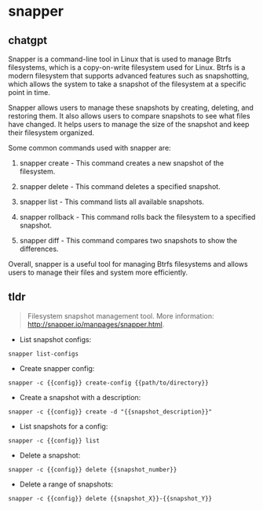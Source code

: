 # snapper 
## chatgpt 
Snapper is a command-line tool in Linux that is used to manage Btrfs filesystems, which is a copy-on-write filesystem used for Linux. Btrfs is a modern filesystem that supports advanced features such as snapshotting, which allows the system to take a snapshot of the filesystem at a specific point in time. 

Snapper allows users to manage these snapshots by creating, deleting, and restoring them. It also allows users to compare snapshots to see what files have changed. It helps users to manage the size of the snapshot and keep their filesystem organized.

Some common commands used with snapper are:

1. snapper create - This command creates a new snapshot of the filesystem.

2. snapper delete - This command deletes a specified snapshot.

3. snapper list - This command lists all available snapshots.

4. snapper rollback - This command rolls back the filesystem to a specified snapshot.

5. snapper diff - This command compares two snapshots to show the differences.

Overall, snapper is a useful tool for managing Btrfs filesystems and allows users to manage their files and system more efficiently. 

## tldr 
 
> Filesystem snapshot management tool.
> More information: <http://snapper.io/manpages/snapper.html>.

- List snapshot configs:

`snapper list-configs`

- Create snapper config:

`snapper -c {{config}} create-config {{path/to/directory}}`

- Create a snapshot with a description:

`snapper -c {{config}} create -d "{{snapshot_description}}"`

- List snapshots for a config:

`snapper -c {{config}} list`

- Delete a snapshot:

`snapper -c {{config}} delete {{snapshot_number}}`

- Delete a range of snapshots:

`snapper -c {{config}} delete {{snapshot_X}}-{{snapshot_Y}}`
